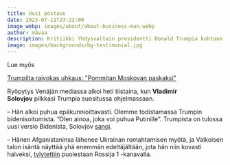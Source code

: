 ```yaml
---
title: Uusi postaus
date: 2023-07-11T23:22:00
image_webp: images/about/about-business-man.webp
author: mävaa
description: Kritiikki Yhdysvaltain presidentti Donald Trumpia kohtaan venäläismediassa on kiristynyt hänen viimeaikaisten lausuntojensa myötä.
image: images/backgrounds/bg-testimonial.jpg
---
```

Lue myös

[Trumpilta raivokas uhkaus: "Pommitan Moskovan paskaksi"](https://www.iltalehti.fi/ulkomaat/a/a6f00758-0fe1-42ff-8899-03eff2a7a805)

Ryöpytys Venäjän mediassa alkoi heti tiistaina, kun **Vladimir Solovjov** pilkkasi Trumpia suositussa ohjelmassaan.

– Hän alkoi puhua epäkunnioittavasti. Olemme todistamassa Trumpin bidenisoitumista. ”Olen ainoa, joka voi puhua Putinille”. Trumpista on tulossa uusi versio Bidenista, Solovjov [sanoi](https://t.me/agentstvonews/11032).

– Hänen Afganistaninsa lähenee Ukrainan romahtamisen myötä, ja Valkoisen talon isäntä näyttää yhä enemmän edeltäjältään, jota hän niin kovasti halveksi, [tylytettiin](https://www.moscowtimes.ru/2025/07/10/gospropagande-veleli-rugat-trampa-posle-rezkih-viskazivanii-v-adres-putina-a168378) puolestaan Rossija 1 -kanavalla.
